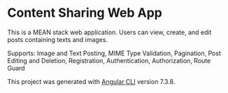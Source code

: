 # Content Sharing Web App

This is a MEAN stack web application. Users can view, create, and edit posts containing texts and images.

Supports: Image and Text Posting, MIME Type Validation, Pagination, Post Editing and Deletion, Registration, Authentication, Authorization, Route Guard

This project was generated with [Angular CLI](https://github.com/angular/angular-cli) version 7.3.8.

